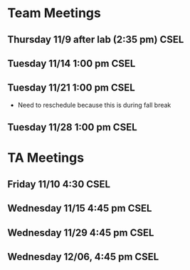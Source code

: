 [//]: # (Points to cover:)
[//]: # (1. Decisions made)
[//]: # (2. Alternative actions/options discussed)
[//]: # (3. Follow-up items, including agreed-on roles and responsibilities)

# Team Meetings
## Thursday 11/9 after lab (2:35 pm) CSEL

## Tuesday 11/14 1:00 pm CSEL

## Tuesday 11/21 1:00 pm CSEL
* Need to reschedule because this is during fall break

## Tuesday 11/28 1:00 pm CSEL


# TA Meetings
## Friday 11/10 4:30 CSEL

## Wednesday 11/15 4:45 pm CSEL

## Wednesday 11/29 4:45 pm CSEL

## Wednesday 12/06, 4:45 pm CSEL


